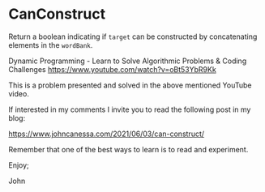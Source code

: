 # CanConstruct
Return a boolean indicating if `target` can be constructed by concatenating elements in the `wordBank`.

Dynamic Programming - Learn to Solve Algorithmic Problems & Coding Challenges
https://www.youtube.com/watch?v=oBt53YbR9Kk

This is a problem presented and solved in the above mentioned YouTube video.

If interested in my comments I invite you to read the following post in my blog:

https://www.johncanessa.com/2021/06/03/can-construct/

Remember that one of the best ways to learn is to read and experiment.

Enjoy;

John
